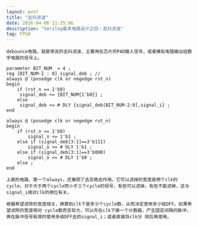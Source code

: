 ```yaml
---
layout: post
title: "去抖滤波"
date: 2016-04-06 11:25:06 
description: "Verilog基本电路设计之四：去抖滤波"
tag: FPGA
---
```


	debounce电路，就是常说的去抖滤波，主要用在芯片的PAD输入信号，或者模拟电路输出给数字电路的信号上。

```
parameter BIT_NUM  = 4 ;
reg [BIT_NUM-1 : 0] signal_deb ; //
always @ (posedge clk or negedge rst_n)
begin
    if (rst_n == 1'b0)
     signal_deb <= {BIT_NUM{1'b0}} ;
    else
     signal_deb <= # DLY {signal_deb[BIT_NUM-2:0],signal_i} ;
end

always @ (posedge clk or negedge rst_n)
begin
    if (rst_n == 1'b0)
        signal_o <= 1'b1 ;
    else if (signal_deb[3:1]==3'b111)
        signal_o <= # DLY 1'b1 ;
    else if (signal_deb[3:1]==3'b000)
        signal_o <= # DLY 1'b0 ;
    else ;
end
```

	上面的电路，第一个always，还兼顾了去亚稳态作用。它可以滤掉的宽度是两个clk的cycle，对于大于两个cycle而小于三个cycle的信号，有些可以滤掉，有些不能滤掉，这与signal_i相对clk的相位有关。

	根据希望滤除的宽度相关，换算到clk下是多少个cycle数，从而决定使用多少级DFF。如果希望滤除的宽度相对 cycle数而言较大，可以先在clk下做一个计数器，产生固定间隔的脉冲，再在脉冲信号有效时使用多级DFF去抓signal_i；或者直接将clk分 频后再使用。


